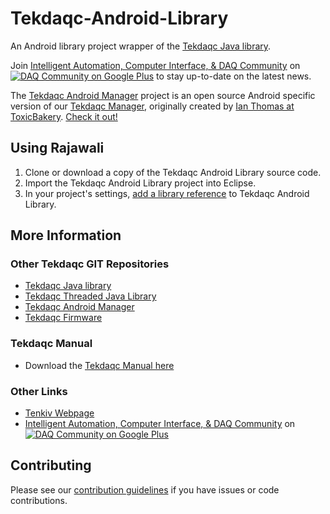 Tekdaqc-Android-Library
=======================

An Android library project wrapper of the [Tekdaqc Java library](https://github.com/Tenkiv/Tekdaqc-Java-Library).

Join [Intelligent Automation, Computer Interface, & DAQ Community](https://plus.google.com/u/0/communities/109351353187504550254) on [![DAQ Community on Google Plus](https://ssl.gstatic.com/images/icons/gplus-16.png)](https://plus.google.com/u/0/communities/109351353187504550254) to stay up-to-date on the latest news.

The [Tekdaqc Android Manager](https://github.com/Tenkiv/Tekdaqc-Android-Manager) project is an open source Android specific version of our [Tekdaqc Manager](), originally created by [Ian Thomas at ToxicBakery](https://github.com/ToxicBakery). [Check it out!](https://github.com/Tenkiv/Tekdaqc-Android-Manager)

## Using Rajawali

1. Clone or download a copy of the Tekdaqc Android Library source code.
2. Import the Tekdaqc Android Library project into Eclipse.
3. In your project's settings, [add a library reference](https://developer.android.com/tools/projects/projects-eclipse.html#ReferencingLibraryProject) to Tekdaqc Android Library.

## More Information

### Other Tekdaqc GIT Repositories
* [Tekdaqc Java library](https://github.com/Tenkiv/Tekdaqc-Java-Library)
* [Tekdaqc Threaded Java Library]()
* [Tekdaqc Android Manager](https://github.com/Tenkiv/Tekdaqc-Android-Manager)
* [Tekdaqc Firmware](https://github.com/Tenkiv/Tekdaqc-Firmware)

### Tekdaqc Manual
* Download the [Tekdaqc Manual here](http://www.tenkiv.com/tekdaqc_manual_pdf_v3.pdf)

### Other Links
* [Tenkiv Webpage](http://www.tenkiv.com/)
* [Intelligent Automation, Computer Interface, & DAQ Community](https://plus.google.com/u/0/communities/109351353187504550254) on [![DAQ Community on Google Plus](https://ssl.gstatic.com/images/icons/gplus-16.png)](https://plus.google.com/u/0/communities/109351353187504550254)

## Contributing

Please see our [contribution guidelines](https://github.com/Tenkiv/Tekdaqc-Android-Library/blob/master/CONTRIBUTING.md) if you have issues or code contributions.

